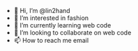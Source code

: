 - 👋 Hi, I’m @lin2hand
- 👀 I’m interested in fashion
- 🌱 I’m currently learning web code
- 💞️ I’m looking to collaborate on web code
- 📫 How to reach me email

<!---
lin2hand/lin2hand is a ✨ special ✨ repository because its `README.md` (this file) appears on your GitHub profile.
You can click the Preview link to take a look at your changes.
--->
